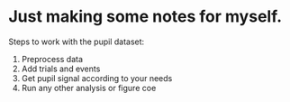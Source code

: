 # Just making some notes for myself.

Steps to work with the pupil dataset:
1. Preprocess data
2. Add trials and events
3. Get pupil signal according to your needs
4. Run any other analysis or figure coe